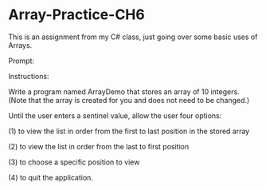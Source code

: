 # Array-Practice-CH6
This is an assignment from my C# class, just going over some basic uses of Arrays.

Prompt:

Instructions:

Write a program named ArrayDemo that stores an array of 10 integers. (Note that the array is created for you and does not need to be changed.)

Until the user enters a sentinel value, allow the user four options:

(1) to view the list in order from the first to last position in the stored array

(2) to view the list in order from the last to first position

(3) to choose a specific position to view

(4) to quit the application.

